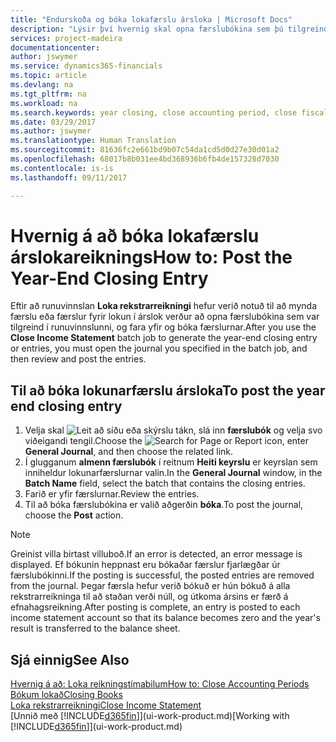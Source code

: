 ```yaml
---
title: "Endurskoða og bóka lokafærslu ársloka | Microsoft Docs"
description: "Lýsir því hvernig skal opna færslubókina sem þú tilgreindir í runuvinnslunni Loka rekstrarreikningi, og svo endurskoða og bóka lokafærslu ársloka."
services: project-madeira
documentationcenter: 
author: jswymer
ms.service: dynamics365-financials
ms.topic: article
ms.devlang: na
ms.tgt_pltfrm: na
ms.workload: na
ms.search.keywords: year closing, close accounting period, close fiscal year, bank account detailed trial balance
ms.date: 03/29/2017
ms.author: jswymer
ms.translationtype: Human Translation
ms.sourcegitcommit: 81636fc2e661bd9b07c54da1cd5d0d27e30d01a2
ms.openlocfilehash: 68017b8b031ee4bd368936b6fb4de157328d7030
ms.contentlocale: is-is
ms.lasthandoff: 09/11/2017

---
```

# <a name="how-to-post-the-year-end-closing-entry"></a><span data-ttu-id="0a885-103">Hvernig á að bóka lokafærslu árslokareiknings</span><span class="sxs-lookup"><span data-stu-id="0a885-103">How to: Post the Year-End Closing Entry</span></span>
<span data-ttu-id="0a885-104">Eftir að runuvinnslan **Loka rekstrarreikningi** hefur verið notuð til að mynda færslu eða færslur fyrir lokun í árslok verður að opna færslubókina sem var tilgreind í runuvinnslunni,  og fara yfir og bóka færslurnar.</span><span class="sxs-lookup"><span data-stu-id="0a885-104">After you use the **Close Income Statement** batch job to generate the year-end closing entry or entries, you must open the journal you specified in the batch job, and then review and post the entries.</span></span>

## <a name="to-post-the-year-end-closing-entry"></a><span data-ttu-id="0a885-105">Til að bóka lokunarfærslu ársloka</span><span class="sxs-lookup"><span data-stu-id="0a885-105">To post the year end closing entry</span></span>
1. <span data-ttu-id="0a885-106">Velja skal ![Leit að síðu eða skýrslu](media/ui-search/search_small.png "Leit að síðu eða skýrslu táknið") tákn, slá inn **færslubók** og velja svo viðeigandi tengil.</span><span class="sxs-lookup"><span data-stu-id="0a885-106">Choose the ![Search for Page or Report](media/ui-search/search_small.png "Search for Page or Report icon") icon, enter **General Journal**, and then choose the related link.</span></span>
2. <span data-ttu-id="0a885-107">Í glugganum **almenn færslubók** í reitnum **Heiti keyrslu** er keyrslan sem inniheldur lokunarfærslurnar valin.</span><span class="sxs-lookup"><span data-stu-id="0a885-107">In the **General Journal** window, in the **Batch Name** field, select the batch that contains the closing entries.</span></span>
3. <span data-ttu-id="0a885-108">Farið er yfir færslurnar.</span><span class="sxs-lookup"><span data-stu-id="0a885-108">Review the entries.</span></span>
4. <span data-ttu-id="0a885-109">Til að bóka færslubókina er valið aðgerðin **bóka**.</span><span class="sxs-lookup"><span data-stu-id="0a885-109">To post the journal, choose the **Post** action.</span></span>

> [!NOTE]  
>   <span data-ttu-id="0a885-110">Greinist villa birtast villuboð.</span><span class="sxs-lookup"><span data-stu-id="0a885-110">If an error is detected, an error message is displayed.</span></span> <span data-ttu-id="0a885-111">Ef bókunin heppnast eru bókaðar færslur fjarlægðar úr færslubókinni.</span><span class="sxs-lookup"><span data-stu-id="0a885-111">If the posting is successful, the posted entries are removed from the journal.</span></span> <span data-ttu-id="0a885-112">Þegar færsla hefur verið bókuð er hún bókuð á alla rekstrarreikninga til að staðan verði núll, og útkoma ársins er færð á efnahagsreikning.</span><span class="sxs-lookup"><span data-stu-id="0a885-112">After posting is complete, an entry is posted to each income statement account so that its balance becomes zero and the year's result is transferred to the balance sheet.</span></span>

## <a name="see-also"></a><span data-ttu-id="0a885-113">Sjá einnig</span><span class="sxs-lookup"><span data-stu-id="0a885-113">See Also</span></span>
[<span data-ttu-id="0a885-114">Hvernig á að: Loka reikningstímabilum</span><span class="sxs-lookup"><span data-stu-id="0a885-114">How to: Close Accounting Periods</span></span>](year-close-account-periods.md)  
[<span data-ttu-id="0a885-115">Bókum lokað</span><span class="sxs-lookup"><span data-stu-id="0a885-115">Closing Books</span></span>](year-close-books.md)  
[<span data-ttu-id="0a885-116">Loka rekstrarreikningi</span><span class="sxs-lookup"><span data-stu-id="0a885-116">Close Income Statement</span></span>](year-close-income-statement.md)  
<span data-ttu-id="0a885-117">[Unnið með [!INCLUDE[d365fin](includes/d365fin_md.md)]](ui-work-product.md)</span><span class="sxs-lookup"><span data-stu-id="0a885-117">[Working with [!INCLUDE[d365fin](includes/d365fin_md.md)]](ui-work-product.md)</span></span>

